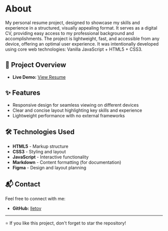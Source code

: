 # About

My personal resume project, designed to showcase my skills and experience in a structured, visually appealing format. It serves as a digital CV, providing easy access to my professional background and accomplishments. The project is lightweight, fast, and accessible from any device, offering an optimal user experience. It was intentionally developed using core web technologies: Vanilla JavaScript + HTML5 + CSS3.

## 📌 Project Overview

- **Live Demo:** [View Resume](https://lletov.github.io/rsschool-cv/)

## ✨ Features

- Responsive design for seamless viewing on different devices
- Clear and concise layout highlighting key skills and experience
- Lightweight performance with no external frameworks

## 🛠️ Technologies Used

- **HTML5** - Markup structure
- **CSS3** - Styling and layout
- **JavaScript** - Interactive functionality
- **Markdown** - Content formatting (for documentation)
- **Figma** - Design and layout planning

## 📬 Contact

Feel free to connect with me:
- **GitHub:** [lletov](https://github.com/lletov)

---

⭐ If you like this project, don't forget to star the repository!
